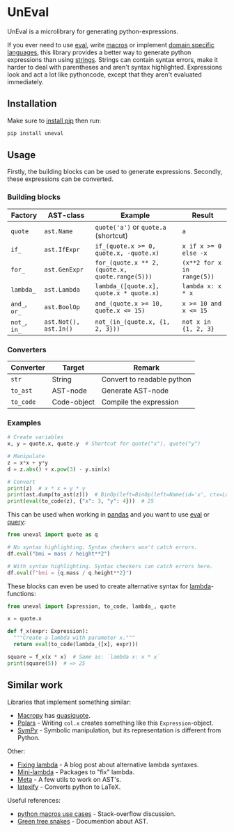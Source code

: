 # UnEval #

UnEval is a microlibrary for generating python-expressions.

If you ever need to use
[eval](https://docs.python.org/3/library/functions.html#eval),
write [macros](https://en.wikipedia.org/wiki/Macro)
or implement [domain specific languages](https://en.wikipedia.org/wiki/Domain-specific_language),
this library provides a better way to generate python expressions than using [strings](https://docs.python.org/3/library/stdtypes.html#str).
Strings can contain syntax errors, make it harder to deal with parentheses and aren't syntax highlighted.
Expressions look and act a lot like pythoncode, except that they aren't evaluated immediately.

## Installation ##

Make sure to [install pip](https://pip.pypa.io/en/stable/installation/) then run:
```sh
pip install uneval
```

## Usage ##

Firstly, the building blocks can be used to generate expressions.
Secondly, these expressions can be converted.

### Building blocks ###

| Factory       | AST-class             | Example                                         | Result                     |
|---------------|-----------------------|-------------------------------------------------|----------------------------|
| `quote`       | `ast.Name`            | `quote('a')` or `quote.a` (shortcut)            | `a`                        |
| `if_`         | `ast.IfExpr`          | `if_(quote.x >= 0, quote.x, -quote.x)`          | `x if x >= 0 else -x`      |
| `for_`        | `ast.GenExpr`         | `for_(quote.x ** 2, (quote.x, quote.range(5)))` | `(x**2 for x in range(5))` |
| `lambda_`     | `ast.Lambda`          | `lambda_([quote.x], quote.x * quote.x)`         | `lambda x: x * x`          |
| `and_`, `or_` | `ast.BoolOp`          | `and_(quote.x >= 10, quote.x <= 15)`            | `x >= 10 and x <= 15`      |
| `not_`, `in_` | `ast.Not(), ast.In()` | `not_(in_(quote.x, {1, 2, 3}))`                 | `not x in {1, 2, 3}`       |

### Converters ###

| Converter | Target      | Remark                     |
|-----------|-------------|----------------------------|
| `str`     | String      | Convert to readable python |
| `to_ast`  | AST-node    | Generate AST-node          |
| `to_code` | Code-object | Compile the expression     |

### Examples ###

```python
# Create variables
x, y = quote.x, quote.y  # Shortcut for quote("x"), quote("y")

# Manipulate
z = x*x + y*y
d = z.abs() + x.pow(3) - y.sin(x)

# Convert
print(z)  # x * x + y * y
print(ast.dump(to_ast(z)))  # BinOp(left=BinOp(left=Name(id='x', ctx=Load()), op=Mult(), right=Name(id='x', ctx=Load())), op=Add(), right=BinOp(left=Name(id='y', ctx=Load()), op=Mult(), right=Name(id='y', ctx=Load())))
print(eval(to_code(z), {"x": 3, "y": 4}))  # 25
```

This can be used when working in [pandas](https://pandas.pydata.org/) and you want to use [eval](https://pandas.pydata.org/docs/reference/api/pandas.DataFrame.eval.html#pandas.DataFrame.eval) or [query](https://pandas.pydata.org/docs/reference/api/pandas.DataFrame.query.html#pandas.DataFrame.query):

```python
from uneval import quote as q

# No syntax highlighting. Syntax checkers won't catch errors.
df.eval("bmi = mass / height**2")

# With syntax highlighting. Syntax checkers can catch errors here.
df.eval(f"bmi = {q.mass / q.height**2}")
```

These blocks can even be used to create alternative syntax for [lambda](https://docs.python.org/3/reference/expressions.html#lambda)-functions:

```python
from uneval import Expression, to_code, lambda_, quote

x = quote.x

def f_x(expr: Expression):
  """Create a lambda with parameter x."""
  return eval(to_code(lambda_([x], expr)))

square = f_x(x * x)  # Same as: `lambda x: x * x`
print(square(5))  # => 25
```


## Similar work ##

Libraries that implement something similar:
- [Macropy](https://github.com/lihaoyi/macropy) has [quasiquote](https://macropy3.readthedocs.io/en/latest/reference.html#quasiquote).
- [Polars](https://docs.pola.rs/user-guide/expressions/) - Writing `col.x` creates something like this `Expression`-object.
- [SymPy](https://www.sympy.org/en/index.html) - Symbolic manipulation, but its representation is different from Python.

Other:
- [Fixing lambda](https://stupidpythonideas.blogspot.com/2014/02/fixing-lambda.html) - A blog post about alternative lambda syntaxes.
- [Mini-lambda](https://smarie.github.io/python-mini-lambda/#see-also) - Packages to "fix" lambda.
- [Meta](https://srossross.github.io/Meta/html/) - A few utils to work on AST's.
- [latexify](https://github.com/google/latexify_py) - Converts python to LaTeX.

Useful references:
- [python macros use cases](https://stackoverflow.com/questions/764412/python-macros-use-cases) - Stack-overflow discussion.
- [Green tree snakes](https://greentreesnakes.readthedocs.io/en/latest/) - Documention about AST.
